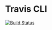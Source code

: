 # Travis CLI

[![Build Status](https://travis-ci.org/sanpii/travis.sh.svg)](https://travis-ci.org/sanpii/travis.sh)
